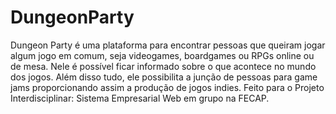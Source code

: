 # DungeonParty
Dungeon Party é uma plataforma para encontrar pessoas que queiram jogar algum jogo em comum, seja videogames, boardgames ou RPGs online ou de mesa. Nele é possível ficar informado sobre o que acontece no mundo dos jogos. Além disso tudo, ele possibilita a junção de pessoas para game jams proporcionando assim a produção de jogos indies. Feito para o Projeto Interdisciplinar: Sistema Empresarial Web em grupo na FECAP.
